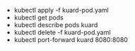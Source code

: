 
- kubectl apply -f kuard-pod.yaml
- kubectl get pods
- kubectl describe pods kuard
- kubectl delete -f kuard-pod.yaml
- kubectl port-forward kuard 8080:8080
